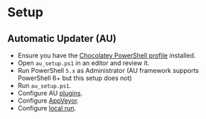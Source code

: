 # Setup

## Automatic Updater (AU)

- Ensure you have the [Chocolatey PowerShell profile](https://chocolatey.org/docs/troubleshooting#why-does-choco-intab-not-work-for-me) installed.
- Open `au_setup.ps1` in an editor and review it.
- Run PowerShell `5.x` as Administrator (AU framework supports PowerShell 6+ but this setup does not)
- Run `au_setup.ps1`.
- Configure AU [plugins](https://github.com/majkinetor/au/blob/master/Plugins.md).
- Configure [AppVeyor](https://github.com/majkinetor/au/wiki/AppVeyor).
- Configure [local run](https://github.com/majkinetor/au/wiki#local-run).
